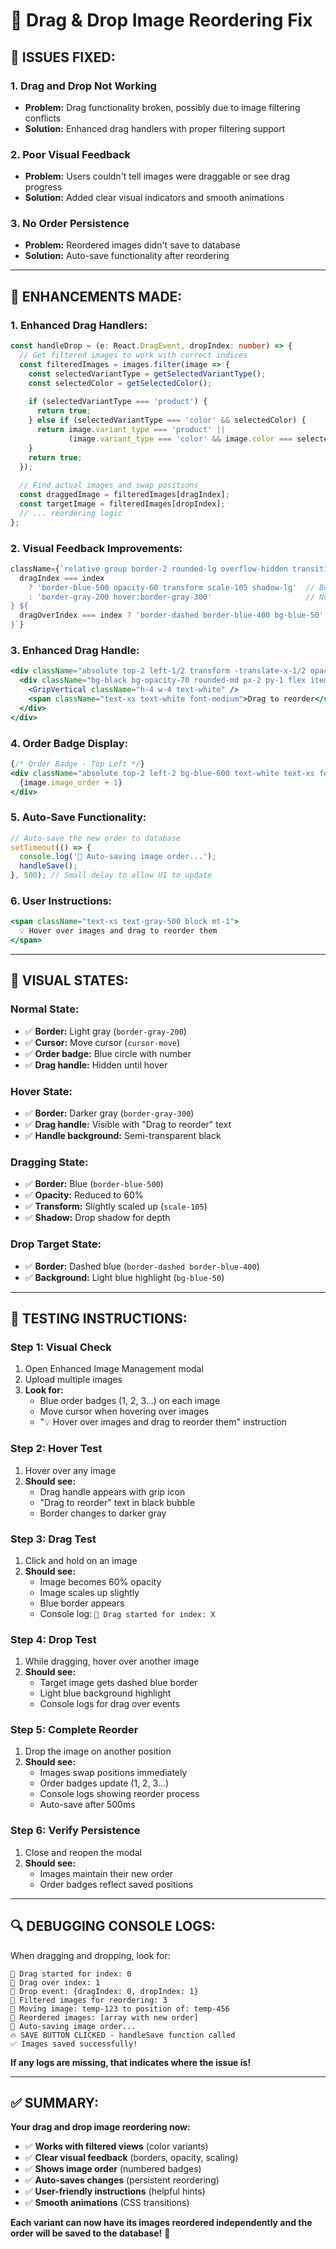 # 🎯 Drag & Drop Image Reordering Fix

## **🚨 ISSUES FIXED:**

### **1. Drag and Drop Not Working**
- **Problem:** Drag functionality broken, possibly due to image filtering conflicts
- **Solution:** Enhanced drag handlers with proper filtering support

### **2. Poor Visual Feedback**
- **Problem:** Users couldn't tell images were draggable or see drag progress
- **Solution:** Added clear visual indicators and smooth animations

### **3. No Order Persistence**
- **Problem:** Reordered images didn't save to database
- **Solution:** Auto-save functionality after reordering

---

## **🔧 ENHANCEMENTS MADE:**

### **1. Enhanced Drag Handlers:**
```typescript
const handleDrop = (e: React.DragEvent, dropIndex: number) => {
  // Get filtered images to work with correct indices
  const filteredImages = images.filter(image => {
    const selectedVariantType = getSelectedVariantType();
    const selectedColor = getSelectedColor();
    
    if (selectedVariantType === 'product') {
      return true;
    } else if (selectedVariantType === 'color' && selectedColor) {
      return image.variant_type === 'product' || 
             (image.variant_type === 'color' && image.color === selectedColor);
    }
    return true;
  });
  
  // Find actual images and swap positions
  const draggedImage = filteredImages[dragIndex];
  const targetImage = filteredImages[dropIndex];
  // ... reordering logic
};
```

### **2. Visual Feedback Improvements:**
```typescript
className={`relative group border-2 rounded-lg overflow-hidden transition-all cursor-move ${
  dragIndex === index 
    ? 'border-blue-500 opacity-60 transform scale-105 shadow-lg'  // Being dragged
    : 'border-gray-200 hover:border-gray-300'                     // Normal state
} ${
  dragOverIndex === index ? 'border-dashed border-blue-400 bg-blue-50' : '' // Drop target
}`}
```

### **3. Enhanced Drag Handle:**
```jsx
<div className="absolute top-2 left-1/2 transform -translate-x-1/2 opacity-0 group-hover:opacity-100 transition-opacity cursor-move z-10">
  <div className="bg-black bg-opacity-70 rounded-md px-2 py-1 flex items-center gap-1">
    <GripVertical className="h-4 w-4 text-white" />
    <span className="text-xs text-white font-medium">Drag to reorder</span>
  </div>
</div>
```

### **4. Order Badge Display:**
```jsx
{/* Order Badge - Top Left */}
<div className="absolute top-2 left-2 bg-blue-600 text-white text-xs font-bold rounded-full w-6 h-6 flex items-center justify-center z-10">
  {image.image_order + 1}
</div>
```

### **5. Auto-Save Functionality:**
```typescript
// Auto-save the new order to database
setTimeout(() => {
  console.log('🎯 Auto-saving image order...');
  handleSave();
}, 500); // Small delay to allow UI to update
```

### **6. User Instructions:**
```jsx
<span className="text-xs text-gray-500 block mt-1">
  💡 Hover over images and drag to reorder them
</span>
```

---

## **🎨 VISUAL STATES:**

### **Normal State:**
- ✅ **Border:** Light gray (`border-gray-200`)
- ✅ **Cursor:** Move cursor (`cursor-move`)
- ✅ **Order badge:** Blue circle with number
- ✅ **Drag handle:** Hidden until hover

### **Hover State:**
- ✅ **Border:** Darker gray (`border-gray-300`)
- ✅ **Drag handle:** Visible with "Drag to reorder" text
- ✅ **Handle background:** Semi-transparent black

### **Dragging State:**
- ✅ **Border:** Blue (`border-blue-500`)
- ✅ **Opacity:** Reduced to 60%
- ✅ **Transform:** Slightly scaled up (`scale-105`)
- ✅ **Shadow:** Drop shadow for depth

### **Drop Target State:**
- ✅ **Border:** Dashed blue (`border-dashed border-blue-400`)
- ✅ **Background:** Light blue highlight (`bg-blue-50`)

---

## **🧪 TESTING INSTRUCTIONS:**

### **Step 1: Visual Check**
1. Open Enhanced Image Management modal
2. Upload multiple images
3. **Look for:**
   - Blue order badges (1, 2, 3...) on each image
   - Move cursor when hovering over images
   - "💡 Hover over images and drag to reorder them" instruction

### **Step 2: Hover Test**
1. Hover over any image
2. **Should see:**
   - Drag handle appears with grip icon
   - "Drag to reorder" text in black bubble
   - Border changes to darker gray

### **Step 3: Drag Test**
1. Click and hold on an image
2. **Should see:**
   - Image becomes 60% opacity
   - Image scales up slightly
   - Blue border appears
   - Console log: `🎯 Drag started for index: X`

### **Step 4: Drop Test**
1. While dragging, hover over another image
2. **Should see:**
   - Target image gets dashed blue border
   - Light blue background highlight
   - Console logs for drag over events

### **Step 5: Complete Reorder**
1. Drop the image on another position
2. **Should see:**
   - Images swap positions immediately
   - Order badges update (1, 2, 3...)
   - Console logs showing reorder process
   - Auto-save after 500ms

### **Step 6: Verify Persistence**
1. Close and reopen the modal
2. **Should see:**
   - Images maintain their new order
   - Order badges reflect saved positions

---

## **🔍 DEBUGGING CONSOLE LOGS:**

When dragging and dropping, look for:
```
🎯 Drag started for index: 0
🎯 Drag over index: 1
🎯 Drop event: {dragIndex: 0, dropIndex: 1}
🎯 Filtered images for reordering: 3
🎯 Moving image: temp-123 to position of: temp-456
🎯 Reordered images: [array with new order]
🎯 Auto-saving image order...
🔥 SAVE BUTTON CLICKED - handleSave function called
✅ Images saved successfully!
```

**If any logs are missing, that indicates where the issue is!**

---

## **✅ SUMMARY:**

**Your drag and drop image reordering now:**
- ✅ **Works with filtered views** (color variants)
- ✅ **Clear visual feedback** (borders, opacity, scaling)
- ✅ **Shows image order** (numbered badges)
- ✅ **Auto-saves changes** (persistent reordering)
- ✅ **User-friendly instructions** (helpful hints)
- ✅ **Smooth animations** (CSS transitions)

**Each variant can now have its images reordered independently and the order will be saved to the database!** 🎯
